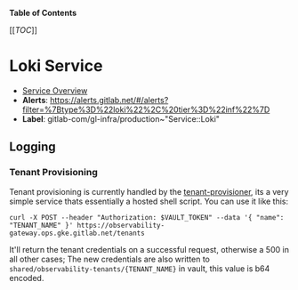<!-- MARKER: do not edit this section directly. Edit services/service-catalog.yml then run scripts/generate-docs -->

**Table of Contents**

[[_TOC_]]

# Loki Service

* [Service Overview](https://dashboards.gitlab.net/d/loki/loki-overview)
* **Alerts**: <https://alerts.gitlab.net/#/alerts?filter=%7Btype%3D%22loki%22%2C%20tier%3D%22inf%22%7D>
* **Label**: gitlab-com/gl-infra/production~"Service::Loki"

## Logging

<!-- END_MARKER -->

### Tenant Provisioning

Tenant provisioning is currently handled by the [tenant-provisioner](https://gitlab.com/gitlab-com/gl-infra/sre-observability/tenant-provisioner), its a very simple service thats essentially a hosted shell script. You can use it like this:

```
curl -X POST --header "Authorization: $VAULT_TOKEN" --data '{ "name": "TENANT_NAME" }' https://observability-gateway.ops.gke.gitlab.net/tenants
```

It'll return the tenant credentials on a successful request, otherwise a 500 in all other cases; The new credentials are also written to
`shared/observability-tenants/{TENANT_NAME}` in vault, this value is b64 encoded.
